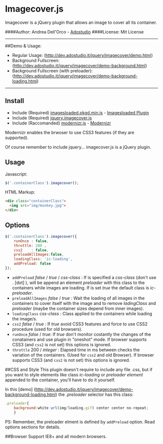 Imagecover.js
==========
Imagecover is a jQuery plugin that allows an image to cover all its container.

####Author: Andrea Dell'Orco - [Adostudio](http://www.adostudio.it)
####License: Mit License
* * *
##Demo & Usage:
+ Regular Usage: (http://dev.adostudio.it/jquery/imagecover/demo.html)
+ Background Fullscreen: (http://dev.adostudio.it/jquery/imagecover/demo-background.html)
+ Background Fullscreen (with preloader): (http://dev.adostudio.it/jquery/imagecover/demo-background-loading.html)

* * *

## Install

+ Include (Required) [imagesloaded.pkgd.min.js](http://imagesloaded.desandro.com/imagesloaded.pkgd.min.js) - [Imagesloaded Plugin](https://github.com/desandro/imagesloaded)
+ Include (Required) [jquery.imagecover.js](http://dev.adostudio.it/jquery/imagecover/js/jquery.imagecover.js)
+ Include (Raccomanded) [modernizr.js](http://cdnjs.cloudflare.com/ajax/libs/modernizr/2.7.1/modernizr.dev.js) -  [Modernizr](http://modernizr.com/)

Modernizr enables the brwoser to use CSS3 features (if they are supported).

Of course remember to include jquery... imagecover.js is a jQuery plugin.


## Usage
Javascript: 
``` js
$('.containerClass').imagecover();
```
HTML Markup:
``` html
<div class="containerClass">
  <img src="img/monkey.jpg">
</div>
```
## Options
``` js
$('.containerClass').imagecover({
	runOnce	: false,
	throttle: 200 , 
	css2	: false,
	preloadAllImages:false,
	loadingClass: 'ic-loading',
	addPreload: false
});
```

+ `addPreload` _false_ / _true_ / _css-class_ : If is specified a _css-class_ (don't use . [dot] ), will be append an element _preloader_ with this class to the containers while images are loading. If is set _true_ the default class is _ic-preloader_.
+ `preloadAllImages` _false_ / _true_ : Wait the loading of all images in the containers to cover itself with the image  and to remove _ladingClass_ and _preloader_ (maybe  the container sizes depend from inner images).
+ `loadingClass` _css-class_ : Class applied to the containers while loading the image/s.
+ `css2` _false_ / _true_ : If _true_ avoid CSS3 features and force to use CSS2 procedure (used for old browsers). 
+ `runOnce` _false_ / _true_: If _true_ don't monitor costantly the changes of the conatainers and use plugin in "oneshot" mode. If browser supports CSS3 (and `css2` is not set) this options is ignored.
+ `throttle` 200 / _integer_ : Elapsed time in ms between checks the variation of the containers. (Used for `css2` and old Browser). If browser supports CSS3 (and `css2` is not set) this options is ignored.

##CSS and Style
This plugin doesn't require to include any file .css, but if you want to style elements like class _ic-loading_ or _preloader element_ appended to the container, you'll have to do it yourself.

In this [demo] (http://dev.adostudio.it/jquery/imagecover/demo-background-loading.html) the _.preloader_ selector has this class:
``` js
.preloader{
	background:white url(img/loading.gif) center center no-repeat;
	}
```

PS: Remember, the preloader elment is defined by `addPreload` option. Read options sections for details.

##Browser Support
IE8+ and all modern browsers. 
